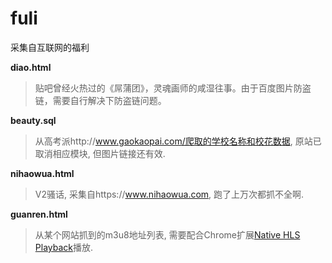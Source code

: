 # fuli
采集自互联网的福利

**diao.html**

> 贴吧曾经火热过的《屌蒲团》，灵魂画师的咸湿往事。由于百度图片防盗链，需要自行解决下防盗链问题。

**beauty.sql**

> 从高考派http://www.gaokaopai.com/爬取的学校名称和校花数据, 原站已取消相应模块, 但图片链接还有效.

**nihaowua.html**

> V2骚话, 采集自https://www.nihaowua.com, 跑了上万次都抓不全啊.

**guanren.html**

> 从某个网站抓到的m3u8地址列表, 需要配合Chrome扩展[Native HLS Playback](https://chrome.google.com/webstore/detail/native-hls-playback/emnphkkblegpebimobpbekeedfgemhof?utm_source=chrome-ntp-icon)播放.
